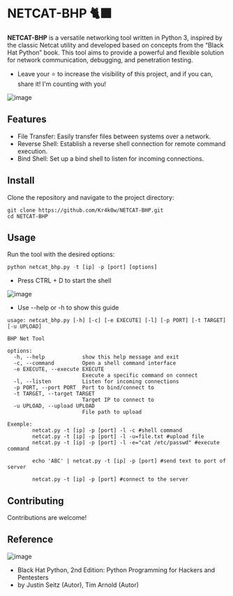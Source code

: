 # NETCAT-BHP 🐈‍⬛

**NETCAT-BHP** is a versatile networking tool written in Python 3, inspired by the classic Netcat utility and developed based on concepts from the “Black Hat Python” book. This tool aims to provide a powerful and flexible solution for network communication, debugging, and penetration testing.

- Leave your ⭐ to increase the visibility of this project, and if you can, share it! I'm counting with you!


![image](https://github.com/user-attachments/assets/3f4c2a38-db2d-4ced-9aac-6bd26693412c)





## Features 
- File Transfer: Easily transfer files between systems over a network.
- Reverse Shell: Establish a reverse shell connection for remote command execution.
- Bind Shell: Set up a bind shell to listen for incoming connections.

## Install
Clone the repository and navigate to the project directory:

``` shell
git clone https://github.com/Kr4k0w/NETCAT-BHP.git
cd NETCAT-BHP
```

## Usage
Run the tool with the desired options:
``` python
python netcat_bhp.py -t [ip] -p [port] [options]

```
- Press CTRL + D to start the shell

![image](https://github.com/user-attachments/assets/c31dd301-f4dd-40f5-9a98-94010cf072d8)


- Use --help or -h to show this guide


``` shell
usage: netcat_bhp.py [-h] [-c] [-e EXECUTE] [-l] [-p PORT] [-t TARGET] [-u UPLOAD]

BHP Net Tool

options:
  -h, --help            show this help message and exit
  -c, --command         Open a shell command interface
  -e EXECUTE, --execute EXECUTE
                        Execute a specific command on connect
  -l, --listen          Listen for incoming connections
  -p PORT, --port PORT  Port to bind/connect to
  -t TARGET, --target TARGET
                        Target IP to connect to
  -u UPLOAD, --upload UPLOAD
                        File path to upload

Exemple:
        netcat.py -t [ip] -p [port] -l -c #shell command
        netcat.py -t [ip] -p [port] -l -u=file.txt #upload file
        netcat.py -t [ip] -p [port] -l -e="cat /etc/passwd" #execute command

        echo 'ABC' | netcat.py -t [ip] -p [port] #send text to port of server

        netcat.py -t [ip] -p [port] #connect to the server
```


## Contributing
Contributions are welcome!

## Reference

![image](https://github.com/user-attachments/assets/43e4d62c-c7e9-4a15-902b-fe0d5b1ae6df)

- Black Hat Python, 2nd Edition: Python Programming for Hackers and Pentesters
- by Justin Seitz (Autor), Tim Arnold (Autor)

